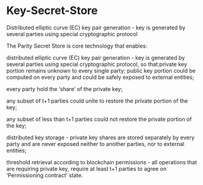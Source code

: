 # Key-Secret-Store
Distributed elliptic curve (EC) key pair generation - key is generated by several parties using special cryptographic protocol

The Parity Secret Store is core technology that enables:

distributed elliptic curve (EC) key pair generation - key is generated by several parties using special cryptographic protocol, so that:private key portion remains unknown to every single party;
public key portion could be computed on every party and could be safely exposed to external entities;

every party hold the ‘share’ of the private key;

any subset of t+1 parties could unite to restore the private portion of the key;

any subset of less than t+1 parties could not restore the private portion of the key;

distributed key storage - private key shares are stored separately by every party and are never exposed neither to another parties, nor to external entities;

threshold retrieval according to blockchain permissions - all operations that are requiring private key, require at least t+1 parties to agree on ‘Permissioning contract’ state.
